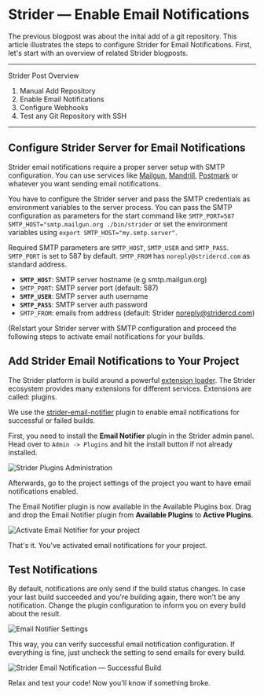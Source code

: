 # Strider — Enable Email Notifications
The previous blogpost was about the inital add of a git repository. This article illustrates the steps to configure Strider for Email Notifications. First, let's start with an overview of related Strider blogposts.

--- 
Strider Post Overview

1. Manual Add Repository
2. Enable Email Notifications
3. Configure Webhooks
4. Test any Git Repository with SSH

---

## Configure Strider Server for Email Notifications
Strider email notifications require a proper server setup with SMTP configuration. You can use services like [Mailgun](http://www.mailgun.com/), [Mandrill](https://mandrill.com/), [Postmark](https://postmarkapp.com/) or whatever you want sending email notifications.

You have to configure the Strider server and pass the SMTP credentials as environment variables to the server process. You can pass the SMTP configuration as parameters for the start command like `SMTP_PORT=587 SMTP_HOST="smtp.mailgun.org ./bin/strider` or set the environment variables using `export SMTP_HOST="my.smtp.server"`.

Required SMTP parameters are `SMTP_HOST`, `SMTP_USER` and `SMTP_PASS`. `SMTP_PORT` is set to 587 by default. `SMTP_FROM` has `noreply@stridercd.com` as standard address.

- **`SMTP_HOST`**: SMTP server hostname (e.g smtp.mailgun.org)
- `SMTP_PORT`: SMTP server port (default: 587)
- **`SMTP_USER`**: SMTP server auth username
- **`SMTP_PASS`**: SMTP server auth password
- `SMTP_FROM`: emails from address (default: Strider noreply@stridercd.com)

(Re)start your Strider server with SMTP configuration and proceed the following steps to activate email notifications for your builds.


## Add Strider Email Notifications to Your Project
The Strider platform is build around a powerful [extension loader](https://github.com/Strider-CD/strider-extension-loader). The Strider ecosystem provides many extensions for different services. Extensions are called: plugins.

We use the [strider-email-notifier](https://github.com/Strider-CD/strider-email-notifier) plugin to enable email notifications for successful or failed builds.

First, you need to install the **Email Notifier** plugin in the Strider admin panel. Head over to `Admin -> Plugins` and hit the install button if not already installed. 

![Strider Plugins Administration]()

Afterwards, go to the project settings of the project you want to have email notifications enabled. 

The Email Notifier plugin is now available in the Available Plugins box. Drag and drop the Email Notifier plugin from **Available Plugins** to **Active Plugins**.

![Activate Email Notifier for your project]()

That's it. You've activated email notifications for your project.


## Test Notifications
By default, notifications are only send if the build status changes. In case your last build succeeded and you're building again, there won't be any notification. Change the plugin configuration to inform you on every build about the result. 

![Email Notifier Settings]()

This way, you can verify successful email notification configuration. If everything is fine, just uncheck the setting to send emails for every build.

![Strider Email Notification — Successful Build]()

Relax and test your code! Now you'll know if something broke.